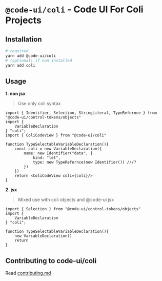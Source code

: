 # `@code-ui/coli` - Code UI For Coli Projects

## Installation

```sh
# required
yarn add @code-ui/coli
# (optional) if non installed
yarn add coli
```

## Usage

**1. non jsx**

> Use only coli syntax

```tsx
import { Identifier, Selection, StringLiteral, TypeRefernce } from "@code-ui/control-tokens/objects"
import {
    VariableDeclaration
} "coli";
import { ColiCodeView } from "@code-ui/coli"

function TypeSelectableVariableDeclaration(){
    const coli = new VariableDeclaration({
        name: new Identifier("data", {
            kind: "let",
            type: new TypeRefernce(new Identifier()) ///?
        })
    })
    return <ColiCodeView coli={coli}/>
}
```

**2. jsx**

> Mixed use with coli objects and @code-ui jsx

```tsx
import { Selection } from "@code-ui/control-tokens/objects"
import {
    VariableDeclaration
} "coli";

function TypeSelectableVariableDeclaration(){
    new VariableDeclaration()
    return
}
```

## Contributing to code-ui/coli

Read [contributing.md](./CONTRIBUTING.md)
